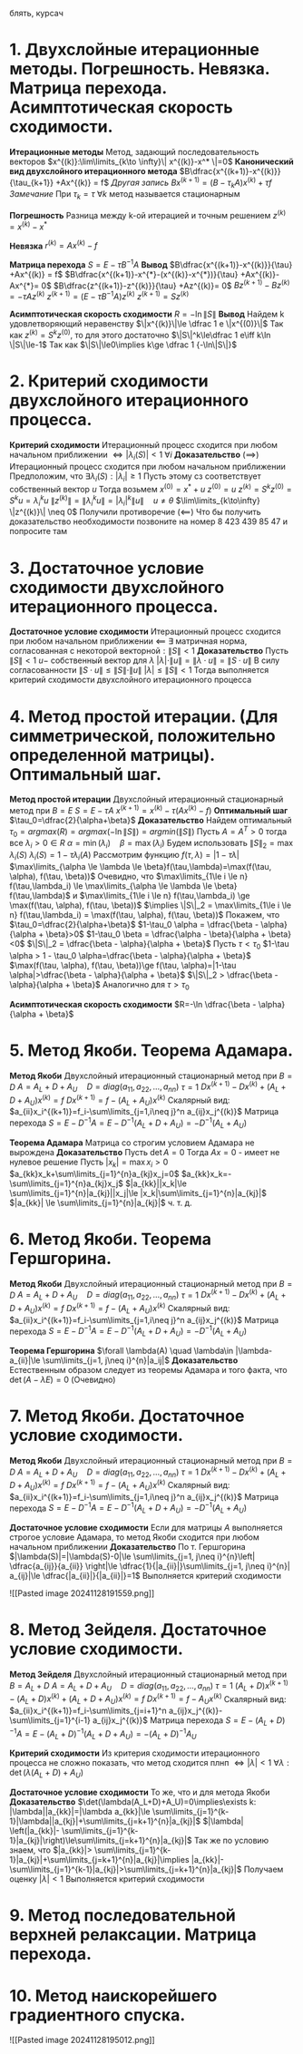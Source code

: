 блять, курсач

# 1.	Двухслойные итерационные методы. Погрешность. Невязка. Матрица перехода. Асимптотическая скорость сходимости.

**Итерационные методы**
	Метод, задающий последовательность векторов $x^{(k)}:\lim\limits_{k\to \infty}\| x^{(k)}-x^* \|=0$
**Канонический вид двухслойного итерационного метода**
	$B\dfrac{x^{(k+1)}-x^{(k)}}{\tau_{k+1}} +Ax^{(k)} = f$
*Другая запись*
	$Bx^{(k+1)}=(B-\tau_k A)x^{(k)}+\tau f$
*Замечание*
	При $\tau_k=\tau ~\forall k$ метод называется стационарным

**Погрешность**
	Разница между k-ой итерацией и точным решением
	$z^{(k)}=x^{(k)}-x^*$

**Невязка**
	$r^{(k)}=Ax^{(k)} - f$

**Матрица перехода**
	$S=E-\tau B^{-1}A$
**Вывод**
	$B\dfrac{x^{(k+1)}-x^{(k)}}{\tau} +Ax^{(k)} = f$
	$B\dfrac{x^{(k+1)}-x^{*}-(x^{(k)}-x^{*})}{\tau} +Ax^{(k)}- Ax^{*}= 0$
	$B\dfrac{z^{(k+1)}-z^{(k)}}{\tau} +Az^{(k)}= 0$
	$Bz^{(k+1)}-Bz^{(k)}= -\tau Az^{(k)}$
	$z^{(k+1)}= (E-\tau B^{-1}A)z^{(k)}$
	$z^{(k+1)}= Sz^{(k)}$

**Асимптотическая скорость сходимости**
	$R=-\ln \| S \|$
**Вывод**
	Найдем k удовлетворяющий неравенству $\|x^{(k)}\|\le \dfrac 1 e \|x^{(0)}\|$
	Так как $z^{(k)}=S^kz^{(0)}$, то для этого достаточно $\|S\|^k\le\dfrac 1 e\iff k\ln \|S\|\le-1$
	Так как $\|S\|\le0\implies k\ge \dfrac 1 {-\ln\|S\|}$

# 2.	Критерий сходимости двухслойного итерационного процесса.
**Критерий сходимости**
	Итерационный процесс сходится при любом начальном приближении $\iff |\lambda_i(S)|<1~\forall i$ 
**Доказательство**
	$(\implies)$
	Итерационный процесс сходится при любом начальном приближении
	Предположим, что $\exists \lambda_i(S):|\lambda_i|\ge 1$
	Пусть этому сз соответствует собственный вектор $u$
	Тогда возьмем $x^{(0)}=x^* + u$
	$z^{(0)}=u$
	$z^{(k)}=S^k z^{(0)}=S^k u =\lambda_i^k u$
	$\|z^{(k)}\|=\|\lambda_i^k u\|=|\lambda_i|^k \|u\|\quad u\neq \theta$
	$\lim\limits_{k\to\infty} \|z^{(k)}\| \neq 0$
	Получили противоречие
	$(\impliedby)$
	Что бы получить доказательство необходимости позвоните на номер 8 423 439 85 47 и попросите там

# 3.	Достаточное условие сходимости двухслойного итерационного процесса.
**Достаточное условие сходимости**
	Итерационный процесс сходится при любом начальном приближении $\impliedby$
	$\exists$ матричная норма, согласованная с некоторой векторной$:\|S\|<1$
**Доказательство**
	Пусть $\|S\|<1$
	$u-$ собственный вектор для $\lambda$
	$|\lambda|\cdot \|u\|=\|\lambda\cdot u\|=\|S\cdot u \|$
	В силу согласованности $\|S\cdot u\| \le \|S\|\cdot \|u\|$
	$|\lambda|\le \|S\|<1$
	Тогда выполняется критерий сходимости двухслойного итерационного процесса

# 4.	Метод простой итерации. (Для симметрической, положительно определенной матрицы). Оптимальный шаг.
**Метод простой итерации**
	Двухслойный итерационный стационарный метод при $B=E$
	$S=E-\tau A$
	$x^{(k+1)} = x^{(k)} -\tau(Ax^{(k)} - f)$
**Оптимальный шаг**
	$\tau_0=\dfrac{2}{\alpha+\beta}$
**Доказательство**
	Найдем оптимальный $\tau_0=argmax(R) =argmax(-\ln \|S\|)=argmin(\|S\|)$
	Пусть $A=A^T>0$ тогда все $\lambda_i>0 \in R$
	$\alpha =\min(\lambda_i) \quad \beta =\max(\lambda_i)$
	Будем использовать $\|S\|_2=\max \lambda_i (S)$
	$\lambda_i(S)=1-\tau \lambda_i (A)$
	Рассмотрим функцию $f(\tau, \lambda)=|1-\tau \lambda|$
	$\max\limits_{\alpha \le \lambda \le \beta}f(\tau,\lambda)=\max(f(\tau, \alpha), f(\tau, \beta))$
	Очевидно, что
	 $\max\limits_{1\le i \le n} f(\tau,\lambda_i) \le \max\limits_{\alpha \le \lambda \le \beta} f(\tau,\lambda)$ и
	$\max\limits_{1\le i \le n} f(\tau,\lambda_i) \ge \max(f(\tau, \alpha), f(\tau, \beta))$
	$\implies \|S\|_2 = \max\limits_{1\le i \le n} f(\tau,\lambda_i) = \max(f(\tau, \alpha), f(\tau, \beta))$
	Покажем, что $\tau_0=\dfrac{2}{\alpha+\beta}$
	$1-\tau_0 \alpha = \dfrac{\beta - \alpha}{\alpha + \beta}>0$
	$1-\tau_0 \beta = \dfrac{\alpha - \beta}{\alpha + \beta}<0$
	$\|S\|_2 = \dfrac{\beta - \alpha}{\alpha + \beta}$
	Пусть $\tau < \tau_0$
	$1-\tau \alpha > 1 - \tau_0 \alpha=\dfrac{\beta - \alpha}{\alpha + \beta}$
	$\max(f(\tau, \alpha), f(\tau, \beta))\ge f(\tau, \alpha)=|1-\tau \alpha|>\dfrac{\beta - \alpha}{\alpha + \beta}$
	$\|S\|_2 > \dfrac{\beta - \alpha}{\alpha + \beta}$
	Аналогично для $\tau > \tau_0$

**Асимптотическая скорость сходимости**
	$R=-\ln \dfrac{\beta - \alpha}{\alpha + \beta}$

# 5.	Метод Якоби. Теорема Адамара.
**Метод Якоби**
	Двухслойный итерационный стационарный метод при $B=D$
	$A=A_L + D + A_U \quad D=diag(a_{11}, a_{22}, \ldots ,a_{nn})$
	$\tau=1$
	$Dx^{(k+1)}-Dx^{(k)} +(A_L+D+A_U)x^{(k)} = f$
	$Dx^{(k+1)}=f-(A_L+A_U)x^{(k)}$
	Скалярный вид:
	$a_{ii}x_i^{(k+1)}=f_i-\sum\limits_{j=1,i\neq j}^n a_{ij}x_j^{(k)}$
	Матрица перехода
	$S=E-D^{-1}A=E-D^{-1}(A_L+D+A_U)=-D^{-1}(A_L+A_U)$

**Теорема Адамара**
	Матрица со строгим условием Адамара не вырождена
**Доказательство**
	Пусть $\det A = 0$
	Тогда $Ax=0$ - имеет не нулевое решение
	Пусть $|x_k|=\max x_i > 0$ 
	$a_{kk}x_k+\sum\limits_{j=1}^{n}a_{kj}x_j=0$
	$a_{kk}x_k=-\sum\limits_{j=1}^{n}a_{kj}x_j$
	$|a_{kk}||x_k|\le \sum\limits_{j=1}^{n}|a_{kj}||x_j|\le |x_k|\sum\limits_{j=1}^{n}|a_{kj}|$
	$|a_{kk}| \le \sum\limits_{j=1}^{n}|a_{kj}|$
	ч. т. д.

# 6.	Метод Якоби. Теорема Гершгорина.
**Метод Якоби**
	Двухслойный итерационный стационарный метод при $B=D$
	$A=A_L + D + A_U \quad D=diag(a_{11}, a_{22}, \ldots ,a_{nn})$
	$\tau=1$
	$Dx^{(k+1)}-Dx^{(k)} +(A_L+D+A_U)x^{(k)} = f$
	$Dx^{(k+1)}=f-(A_L+A_U)x^{(k)}$
	Скалярный вид:
	$a_{ii}x_i^{(k+1)}=f_i-\sum\limits_{j=1,i\neq j}^n a_{ij}x_j^{(k)}$
	Матрица перехода
	$S=E-D^{-1}A=E-D^{-1}(A_L+D+A_U)=-D^{-1}(A_L+A_U)$

**Теорема Гершгорина**
	$\forall \lambda(A) \quad \lambda\in |\lambda-a_{ii}|\le \sum\limits_{j=1, j\neq i}^{n}|a_ij|$
**Доказательство**
	Естественным образом следует из теоремы Адамара и того факта, что $\det(A-\lambda E)=0$
	(Очевидно)

# 7.	Метод Якоби. Достаточное условие сходимости.
**Метод Якоби**
	Двухслойный итерационный стационарный метод при $B=D$
	$A=A_L + D + A_U \quad D=diag(a_{11}, a_{22}, \ldots ,a_{nn})$
	$\tau=1$
	$Dx^{(k+1)}-Dx^{(k)} +(A_L+D+A_U)x^{(k)} = f$
	$Dx^{(k+1)}=f-(A_L+A_U)x^{(k)}$
	Скалярный вид:
	$a_{ii}x_i^{(k+1)}=f_i-\sum\limits_{j=1,i\neq j}^n a_{ij}x_j^{(k)}$
	Матрица перехода
	$S=E-D^{-1}A=E-D^{-1}(A_L+D+A_U)=-D^{-1}(A_L+A_U)$
	
**Достаточное условие сходимости**
	Если для матрицы $A$ выполняется строгое условие Адамара, то метод Якоби сходится при любом начальном приближении
**Доказательство**
	По т. Гершгорина $|\lambda(S)|=|\lambda(S)-0|\le \sum\limits_{j=1, j\neq i}^{n}\left| \dfrac{a_{ij}}{a_{ii}} \right|\le \dfrac{1}{|a_{ii}|}\sum\limits_{j=1, j\neq i}^{n}| a_{ij}|\le \dfrac{|a_{ii}|}{|a_{ii}|}=1$
	Выполняется критерий сходимости

![[Pasted image 20241128191559.png]]
# 8.	Метод Зейделя. Достаточное условие сходимости.
**Метод Зейделя**
	Двухслойный итерационный стационарный метод при $B=A_L+D$
	$A=A_L + D + A_U \quad D=diag(a_{11}, a_{22}, \ldots ,a_{nn})$
	$\tau=1$
	$(A_L+D)x^{(k+1)}-(A_L+D)x^{(k)} +(A_L+D+A_U)x^{(k)} = f$
	$Dx^{(k+1)}=f-A_Ux^{(k)}$
	Скалярный вид:
	$a_{ii}x_i^{(k+1)}=f_i-\sum\limits_{j=i+1}^n a_{ij}x_j^{(k)}-\sum\limits_{j=1}^{i-1} a_{ij}x_j^{(k)}$
	Матрица перехода
	$S=E-(A_L+D)^{-1}A=E-(A_L+D)^{-1}(A_L+D+A_U)=-(A_L+D)^{-1}A_U$

**Критерий сходимости**
	Из критерия сходимости итерационного процесса не сложно показать, что метод сходится плнп $\iff |\lambda|<1 ~ \forall \lambda :\det(\lambda(A_L+D)+A_U)$

**Достаточное условие сходимости**
	То же, что и для метода Якоби
**Доказательство**
	$\det(\lambda(A_L+D)+A_U)=0\implies\exists k: |\lambda||a_{kk}|=|\lambda a_{kk}|\le \sum\limits_{j=1}^{k-1}|\lambda||a_{kj}|+\sum\limits_{j=k+1}^{n}|a_{kj}|$
	$|\lambda| \left(|a_{kk}|- \sum\limits_{j=1}^{k-1}|a_{kj}|\right)\le\sum\limits_{j=k+1}^{n}|a_{kj}|$
	Так же по условию знаем, что $|a_{kk}|> \sum\limits_{j=1}^{k-1}|a_{kj}|+\sum\limits_{j=k+1}^{n}|a_{kj}|\implies |a_{kk}|- \sum\limits_{j=1}^{k-1}|a_{kj}|>\sum\limits_{j=k+1}^{n}|a_{kj}|$
	Получаем оценку $|\lambda|<1$
	Выполняется критерий сходимости

# 9.	Метод последовательной верхней релаксации. Матрица перехода.

# 10.	Метод наискорейшего градиентного спуска.
![[Pasted image 20241128195012.png]]